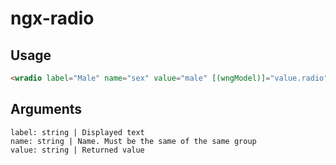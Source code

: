 # ngx-radio

## Usage
```html
<wradio label="Male" name="sex" value="male" [(wngModel)]="value.radio" (wngModelChange)="test()"></wradio>
```

## Arguments
```
label: string | Displayed text
name: string | Name. Must be the same of the same group
value: string | Returned value
```
